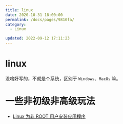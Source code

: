 ```yaml
---
title: linux
date: 2020-10-31 18:00:00
permalink: /docs/pages/9810fa/
category:
  - Linux

updated: 2022-09-12 17:11:23
---
```


# linux

没啥好写的，不就是个系统，区别于 `Windows`、`MacOs` 嘛。

# 一些非初级非高级玩法

- [Linux 为非 ROOT 用户安装应用程序](https://tlanyan.me/work-with-linux-without-root-permission/)
